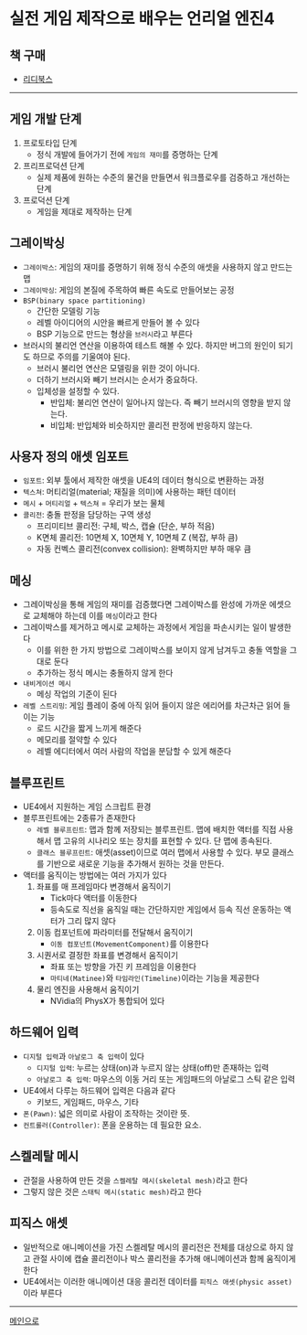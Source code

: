 # 실전 게임 제작으로 배우는 언리얼 엔진4

## 책 구매
- [리디북스](https://ridibooks.com/books/443000408)

----

## 게임 개발 단계
1. 프로토타입 단계
   - 정식 개발에 들어가기 전에 `게임의 재미`를 증명하는 단계
2. 프리프로덕션 단계
   - 실제 제품에 원하는 수준의 물건을 만들면서 워크플로우를 검증하고 개선하는 단계
3. 프로덕션 단계
   - 게임을 제대로 제작하는 단계

## 그레이박싱
- `그레이박스`: 게임의 재미를 증명하기 위해 정식 수준의 애셋을 사용하지 않고 만드는 맵
- `그레이박싱`: 게임의 본질에 주목하여 빠른 속도로 만들어보는 공정
- `BSP(binary space partitioning)`
  - 간단한 모델링 기능
  - 레벨 아이디어의 시안을 빠르게 만들어 볼 수 있다
  - BSP 기능으로 만드는 형상을 `브러시`라고 부른다
- 브러시의 불리언 연산을 이용하여 테스트 해볼 수 있다. 하지만 버그의 원인이 되기도 하므로 주의를 기울여야 된다.
  - 브러시 불리언 연산은 모델링을 위한 것이 아니다.
  - 더하기 브러시와 빼기 브러시는 순서가 중요하다.
  - 입체성을 설정할 수 있다.
    - 반입체: 불리언 연산이 일어나지 않는다. 즉 빼기 브러시의 영향을 받지 않는다.
    - 비입체: 반입체와 비슷하지만 콜리전 판정에 반응하지 않는다.

## 사용자 정의 애셋 임포트
- `임포트`: 외부 툴에서 제작한 애셋을 UE4의 데이터 형식으로 변환하는 과정
- `텍스쳐`: 머티리얼(material; 재질을 의미)에 사용하는 패턴 데이터
- `메시` + `머티리얼` + `텍스쳐` = 우리가 보는 물체
- `콜리전`: 충돌 판정을 담당하는 구역 생성
  - 프리미티브 콜리전: 구체, 박스, 캡슐 (단순, 부하 적음)
  - K면체 콜리전: 10면체 X, 10면체 Y, 10면체 Z (복잡, 부하 큼)
  - 자동 컨벡스 콜리전(convex collision): 완벽하지만 부하 매우 큼

## 메싱
- 그레이박싱을 통해 게임의 재미를 검증했다면 그레이박스를 완성에 가까운 에셋으로 교체해야 하는데 이를 `메싱`이라고 한다
- 그레이박스를 제거하고 메시로 교체하는 과정에서 게임을 파손시키는 일이 발생한다
  - 이를 위한 한 가지 방법으로 그레이박스를 보이지 않게 남겨두고 충돌 역할을 그대로 둔다
  - 추가하는 정식 메시는 충돌하지 않게 한다
- `내비게이션 메시`
  - 메싱 작업의 기준이 된다
- `레벨 스트리밍`: 게임 플레이 중에 아직 읽어 들이지 않은 에리어를 차근차근 읽어 들이는 기능
  - 로드 시간을 짧게 느끼게 해준다
  - 메모리를 절약할 수 있다
  - 레벨 에디터에서 여러 사람의 작업을 분담할 수 있게 해준다

## 블루프린트
- UE4에서 지원하는 게임 스크립트 환경
- 블루프린트에는 2종류가 존재한다
  - `레벨 블루프린트`: 맵과 함께 저장되는 블루프린트. 맵에 배치한 액터를 직접 사용해서 맵 고유의 시나리오 또는 장치를 표현할 수 있다. 단 맵에 종속된다.
  - `클래스 블루프린트`: 애셋(asset)이므로 여러 맵에서 사용할 수 있다. 부모 클래스를 기반으로 새로운 기능을 추가해서 원하는 것을 만든다.
- 액터를 움직이는 방법에는 여러 가지가 있다
  1. 좌표를 매 프레임마다 변경해서 움직이기
     - Tick마다 액터를 이동한다
     - 등속도로 직선을 움직일 때는 간단하지만 게임에서 등속 직선 운동하는 액터가 그리 많지 않다
  2. 이동 컴포넌트에 파라미터를 전달해서 움직이기
     - `이동 컴포넌트(MovementComponent)`를 이용한다
  3. 시퀀서로 결정한 좌표를 변경해서 움직이기
     - 좌표 또는 방향을 가진 키 프레임을 이용한다
     - `마티네(Matinee)`와 `타임라인(Timeline)`이라는 기능을 제공한다 
  4. 물리 엔진을 사용해서 움직이기
     - NVidia의 PhysX가 통합되어 있다

## 하드웨어 입력
- `디지털 입력`과 `아날로그 축 입력`이 있다
  - `디지털 입력`: 누르는 상태(on)과 누르지 않는 상태(off)만 존재하는 입력
  - `아날로그 축 입력`: 마우스의 이동 거리 또는 게임패드의 아날로그 스틱 같은 입력
- UE4에서 다루는 하드웨어 입력은 다음과 같다
  - 키보드, 게임패드, 마우스, 기타
- `폰(Pawn)`: 넓은 의미로 사람이 조작하는 것이란 뜻. 
- `컨트롤러(Controller)`: 폰을 운용하는 데 필요한 요소.


## 스켈레탈 메시
- 관절을 사용하여 만든 것을 `스켈레탈 메시(skeletal mesh)`라고 한다
- 그렇지 않은 것은 `스태틱 메시(static mesh)`라고 한다

## 피직스 애셋
- 일반적으로 애니메이션을 가진 스켈레탈 메시의 콜리전은 전체를 대상으로 하지 않고 관절 사이에 캡슐 콜리전이나 박스 콜리전을 추가해 애니메이션과 함께 움직이게 한다
- UE4에서는 이러한 애니메이션 대응 콜리전 데이터를 `피직스 애셋(physic asset)`이라 부른다


---
[메인으로](README.md)
